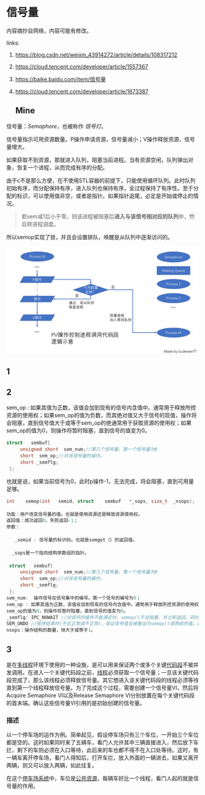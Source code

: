 # 信号量

内容摘抄自网络，内容可能有修改。

links:

1. <https://blog.csdn.net/weixin_43914272/article/details/108317212>

2. <https://cloud.tencent.com/developer/article/1557367>

3. <https://baike.baidu.com/item/信号量>

4. <https://cloud.tencent.com/developer/article/1673387>

   ## Mine

信号量：*Semaphore*，也被称作 *信号灯*。

信号量指示可用资源数量。P操作申请资源，信号量减小；V操作释放资源，信号量增大。

如果获取不到资源，那就进入队列，阻塞当前进程。当有资源空闲，队列弹出对象，恢复一个进程，从而完成有序的分配。

由于c不是那么方便，在不使用STL容器的前提下，只能使用循环队列。此时队列初始有序，而分配保持有序，进入队列也保持有序，全过程保持了有序性。至于分配的标识，可以使用值非空，或者是指针。如果指针追尾，必定是开始或停止的情况。

> 若sem减1后小于零，则该进程被阻塞后**进入与该信号相对应的队列**中，然后转进程调度。

所以semop实现了锁，并且会设置排队，唤醒是从队列中逐渐访问的。

![信号量PV操作与进程示意](信号量.assets/信号量PV操作与进程示意.png)

## 1



## 2

sem_op : 如果其值为正数，该值会加到现有的信号内含值中。通常用于释放所控资源的使用权；如果sem_op的值为负数，而其绝对值又大于信号的现值，操作将会阻塞，直到信号值大于或等于sem_op的绝通常用于获取资源的使用权；如果sem_op的值为0，则操作将暂时阻塞，直到信号的值变为0。

``` c
struct   sembuf{
	 unsigned short  sem_num;//第几个信号量，第一个信号量为0
     short  sem_op;//对该信号量的操作。
     short _semflg;
 };
```

也就是说，如果当前信号为0，此时p操作-1，无法完成，将会阻塞，直到可用量足够。

``` c
int    semop(int   semid, struct    sembuf   *_sops, size_t  _nsops);

功能：用户改变信号量的值。也就是使用资源还是释放资源使用权。
返回值：成功返回0，失败返回-1；
参数：

   _semid : 信号量的标识码。也就是semget（）的返回值。

  _sops是一个指向结构体数组的指针。

 struct   sembuf{
	 unsigned short  sem_num;//第几个信号量，第一个信号量为0
     short  sem_op;//对该信号量的操作。
     short _semflg;
 };
sem_num:  操作信号在信号集中的编号。第一个信号的编号为0；
sem_op : 如果其值为正数，该值会加到现有的信号内含值中。通常用于释放所控资源的使用权；如果sem_op的值为负数，而其绝对值又大于信号的现值，操作将会阻塞，直到信号值大于或等于sem_op的绝通常用于获取资源的使用权；如果     	
sem_op的值为0，则操作将暂时阻塞，直到信号的值变为0。
_semflg: IPC_NOWAIT //对信号的操作不能满足时，semop()不会阻塞，并立即返回，同时设定错误信息。
SEM_UNDO //程序结束时(不论正常或不正常)，保证信号值会被重设为semop()调用前的值。这样做的目的在于避免程序在异常情况下结束时未将锁定的资源解锁，造成该资源永远锁定。
nsops：操作结构的数量，恒大于或等于1。
```

## 3

是在[多线程](https://baike.baidu.com/item/多线程/1190404?fromModule=lemma_inlink)环境下使用的一种设施，是可以用来保证两个或多个关键[代码段](https://baike.baidu.com/item/代码段/9966451?fromModule=lemma_inlink)不被并发调用。在进入一个关键代码段之前，[线程](https://baike.baidu.com/item/线程/103101?fromModule=lemma_inlink)必须获取一个信号量；一旦该关键代码段完成了，那么该线程必须释放信号量。其它想进入该关键代码段的线程必须等待直到第一个线程释放信号量。为了完成这个过程，需要创建一个信号量VI，然后将Acquire Semaphore VI以及Release Semaphore VI分别放置在每个关键代码段的首末端。确认这些信号量VI引用的是初始创建的信号量。

### 描述

以一个停车场的运作为例。简单起见，假设停车场只有三个车位，一开始三个车位都是空的。这时如果同时来了五辆车，看门人允许其中三辆直接进入，然后放下车拦，剩下的车则必须在入口等待，此后来的车也都不得不在入口处等待。这时，有一辆车离开停车场，看门人得知后，打开车拦，放入外面的一辆进去，如果又离开两辆，则又可以放入两辆，如此往复。

在这个[停车场系统](https://baike.baidu.com/item/停车场系统/2960753?fromModule=lemma_inlink)中，车位是[公共资源](https://baike.baidu.com/item/公共资源/2760349?fromModule=lemma_inlink)，每辆车好比一个线程，看门人起的就是信号量的作用。